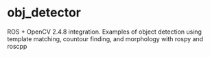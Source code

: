 # obj_detector
ROS + OpenCV 2.4.8 integration.  Examples of object detection using  template matching, countour finding, and morphology with rospy and roscpp
